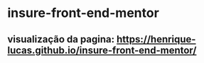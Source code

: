 # insure-front-end-mentor
## visualização da pagina: https://henrique-lucas.github.io/insure-front-end-mentor/
